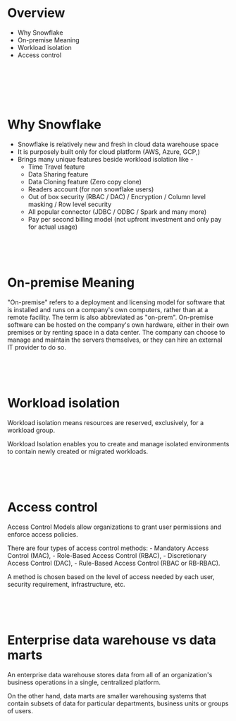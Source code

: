 # Overview

- Why Snowflake
- On-premise Meaning
- Workload isolation
- Access control

&nbsp;

&nbsp;

&nbsp;

# Why Snowflake

- Snowflake is relatively new and fresh in cloud data warehouse space
- It is purposely built only for cloud platform (AWS, Azure, GCP,)
- Brings many unique features beside workload isolation like -
  - Time Travel feature
  - Data Sharing feature
  - Data Cloning feature (Zero copy clone)
  - Readers account (for non snowflake users)
  - Out of box security (RBAC / DAC) / Encryption / Column level masking / Row level security
  - All popular connector (JDBC / ODBC / Spark and many more)
  - Pay per second billing model (not upfront investment and only pay for actual usage)

&nbsp;

&nbsp;

# On-premise Meaning

"On-premise" refers to a deployment and licensing model for software that is installed and runs on a company's own computers, rather than at a remote facility. The term is also abbreviated as "on-prem".
On-premise software can be hosted on the company's own hardware, either in their own premises or by renting space in a data center. The company can choose to manage and maintain the servers themselves, or they can hire an external IT provider to do so.

&nbsp;

&nbsp;

# Workload isolation

Workload isolation means resources are reserved, exclusively, for a workload group.

Workload Isolation enables you to create and manage isolated environments to contain newly created or migrated workloads.

&nbsp;

&nbsp;

# Access control

Access Control Models allow organizations to grant user permissions and enforce access policies.

There are four types of access control methods: - Mandatory Access Control (MAC), - Role-Based Access Control (RBAC), - Discretionary Access Control (DAC), - Rule-Based Access Control (RBAC or RB-RBAC).

A method is chosen based on the level of access needed by each user, security requirement, infrastructure, etc.

&nbsp;

&nbsp;

# Enterprise data warehouse vs data marts

An enterprise data warehouse stores data from all of an organization's business operations in a single, centralized platform.

On the other hand, data marts are smaller warehousing systems that contain subsets of data for particular departments, business units or groups of users.
